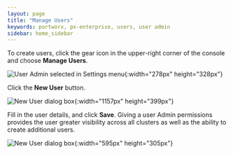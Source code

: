 ```yaml
---
layout: page
title: "Manage Users"
keywords: portworx, px-enterprise, users, user admin
sidebar: home_sidebar
---
```

To create users, click the gear icon in the upper-right corner of the console and choose **Manage Users**.

![User Admin selected in Settings menu](/images/settings-user-admin-updated.png "User Admin selected in Settings menu"){:width="278px" height="328px"}

Click the **New User** button. 

![New User dialog box](/images/settings-new-user-updated.png "New User dialog box"){:width="1157px" height="399px"}

Fill in the user details, and click **Save**. Giving a user Admin permissions provides the user greater visibility across all clusters as well as the ability to create additional users.

![New User dialog box](/images/settings-new-user-creation.png "New User dialog box"){:width="595px" height="305px"}

